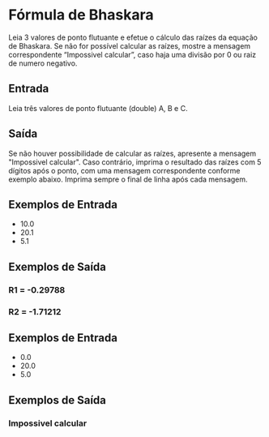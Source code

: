 # Fórmula de Bhaskara

Leia 3 valores de ponto flutuante e efetue o cálculo das raízes da equação de Bhaskara. Se não for possível calcular as raízes, mostre a mensagem correspondente “Impossivel calcular”, caso haja uma divisão por 0 ou raiz de numero negativo.

## Entrada
Leia três valores de ponto flutuante (double) A, B e C.

## Saída
Se não houver possibilidade de calcular as raízes, apresente a mensagem "Impossivel calcular". Caso contrário, imprima o resultado das raízes com 5 dígitos após o ponto, com uma mensagem correspondente conforme exemplo abaixo. Imprima sempre o final de linha após cada mensagem.

## Exemplos de Entrada	
- 10.0
- 20.1
- 5.1


## Exemplos de Saída
### R1 = -0.29788
### R2 = -1.71212

## Exemplos de Entrada	
- 0.0
- 20.0
- 5.0

## Exemplos de Saída
### Impossivel calcular